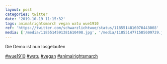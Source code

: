 ```yaml
---
layout: post
categories: twitter
date: '2019-10-19 11:15:32'
tags: animalrightsmarch vegan watu wue1910
ref: 'https://twitter.com/schwarzlichtwue/status/1185514816070443008'
media: ['/media/1185514591381610498.jpg', '/media/1185514771585609729.jpg']
---
```

Die Demo ist nun losgelaufen

[#wue1910](/t/wue1910) [#watu](/t/watu) [#vegan](/t/vegan) [#animalrightsmarch](/t/animalrightsmarch) 